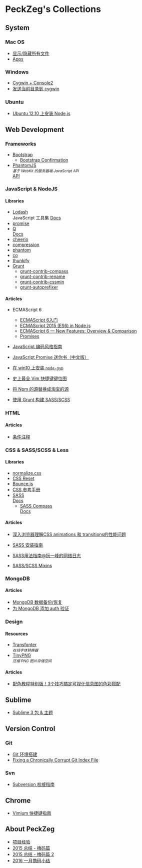 PeckZeg's Collections
=====================

## System

### Mac OS

* [显示/隐藏所有文件](system/mac-os/show-all-files.md)
* [Apps](system/mac-os/apps.md)

### Windows

* [Cygwin + Console2](system/windows/cygwin-and-console2.md)
* [发送当前目录到 cygwin](http://stackoverflow.com/questions/9637601/open-cygwin-at-a-specific-folder)

### Ubuntu

* [Ubuntu 12.10 上安装 Node.js](http://stackoverflow.com/questions/16302436/install-node-js-on-ubuntu-12-10)



## Web Development



### Frameworks

* [Bootstrap][bootstrap]
    - [Bootstrap Confirmation][bootstrap-confirmation]
* [PhantomJS][phantomjs] <br> <small>*基于 WebKit 的服务器端 JavaScript API*</small> <br> [API][phantomjs-api]



### JavaScript & NodeJS

#### Libraries

* [Lodash][lodash] <br> JavaScript 工具集 [Docs][lodash-docs]
* [promise][promise]
* [Q][q] <br> [Docs][q-docs]
* [cheerio][cheerio]
* [compression][compression]
* [phantom][phantom]
* [co][co]
* [thunkify][thunkify]
* [Grunt][grunt]
    -  [grunt-contrib-compass][grunt-contrib-compass]
    -  [grunt-contrib-rename][grunt-contrib-rename]
    -  [grunt-contrib-cssmin][grunt-contrib-cssmin]
    -  [grunt-autoprefixer][grunt-autoprefixer]

#### Articles

* ECMAScript 6
    - [ECMAScript 6入门](http://es6.ruanyifeng.com)
    - [ECMAScript 2015 (ES6) in Node.js](https://nodejs.org/en/docs/es6)
    - [ECMAScript 6 — New Features: Overview & Comparison](http://es6-features.org)
    - [Promises](https://www.promisejs.org)
* [JavaScript 编码风格指南](https://www.gitbook.com/book/peckzeg/javascript-code-style)
* [JavaScript Promise 迷你书（中文版）](http://liubin.github.io/promises-book)
* [在 win10 上安装 `node-gyp`](http://www.serverpals.com/blog/building-using-node-gyp-with-visual-studio-express-2015-on-windows-10-pro-x64)
* [史上最全 Vim 快捷键键位图](http://cenalulu.github.io/linux/all-vim-cheatsheat/)

* [将 Npm 的源替换成淘宝的源](nodejs/replace-registry-to-taobao-npm.md)
* [使用 Grunt 构建 SASS/SCSS](web/dev/articles/use-grunt-compile-sass.md)



### HTML

#### Articles

* [条件注释](web-dev/html/conditional-comment.md)



### CSS & SASS/SCSS & Less

#### Libraries

* [normalize.css][normalize.css]
* [CSS Reset][cssreset]
* [Bounce.js][bounce.js]
* [CSS 参考手册][css-doyoe]
* [SASS][sass] <br> [Docs][sass-docs]
    - [SASS Compass][sass-compass] <br> [Docs][sass-compass-docs]

#### Articles

* [深入浏览器理解CSS animations 和 transitions的性能问题](http://sy-tang.github.io/2014/05/14/CSS%20animations%20and%20transitions%20performance-%20looking%20inside%20the%20browser/)
* [SASS 安装指南](http://www.w3cplus.com/sassguide/install.html)
* [SASS用法指南@阮一峰的网络日志](http://www.ruanyifeng.com/blog/2012/06/sass.html)

* [SASS/SCSS Mixins](web-dev/sass/mixins.md)




### MongoDB

#### Articles

* [MongoDB 数据备份/恢复](web-dev/mongodb/mongodb-data-backup.md)
* [为 MongoDB 添加 auth 验证](web-dev/mongodb/auth.md)



### Design

#### Resources

* [Transfonter](http://transfonter.org/) <br> <small>*在线字体转换器*</small>
* [TinyPNG](https://tinypng.com/) <br> <small>*压缩 PNG 图片存储空间*</small>

#### Articles

* [配色教程特别版！3个技巧搞定可视化信息图的色彩搭配](http://www.uisdc.com/palettes-for-data-visualizations)



## Sublime

* [Sublime 3 包 & 主题](sublime/sublime3-packages.md)



## Version Control

### Git

* [Git 环境搭建](git/git-config-guide.md)
* [Fixing a Chronically Corrupt Git Index File](https://codesymphony.co/fixing-a-chronically-corrupt-git-index-file/)

### Svn

* [Subversion 权威指南](http://i18n-zh.googlecode.com/svn/www/svnbook-1.4/index.html)



## Chrome

* [Vimium 快捷键指南](chrome/vimium-commands.md)



## About PeckZeg

* [项目经验](peckzeg/project-index.md)
* [2015 总结 - 撸码篇](peckzeg/2015-annual-summary-tech.md)
* [2015 总结 - 撸码篇 2](peckzeg/2015-annual-summary-tech2.md)
* [2016 一月撸码小结](peckzeg/2016-jan-summary.md)




[bootstrap]: http://getbootstrap.com/
[bootstrap-confirmation]: https://ethaizone.github.io/Bootstrap-Confirmation/
[phantomjs]: http://phantomjs.org/
[phantomjs-api]: http://phantomjs.org/api/


[lodash]: https://lodash.com/
[lodash-docs]: https://lodash.com/docs

[promise]: https://github.com/then/promise
[q]: https://github.com/kriskowal/q
[q-docs]: http://documentup.com/kriskowal/q

[cheerio]: https://www.npmjs.com/package/cheerio
[compression]: https://www.npmjs.com/package/compression
[phantom]: https://www.npmjs.com/package/phantom
[co]: https://www.npmjs.com/package/co
[thunkify]: https://www.npmjs.com/package/thunkify
[grunt]: https://www.npmjs.com/package/grunt
[grunt-contrib-compass]: https://www.npmjs.com/package/grunt-contrib-compass
[grunt-contrib-rename]: https://www.npmjs.com/package/grunt-contrib-rename
[grunt-contrib-cssmin]: https://www.npmjs.com/package/grunt-contrib-cssmin
[grunt-autoprefixer]: https://www.npmjs.com/package/grunt-autoprefixer

[normalize.css]: https://necolas.github.io/normalize.css/
[bounce.js]: http://bouncejs.com/
[cssreset]: http://cssreset.com/
[css-doyoe]: http://css.doyoe.com/

[sass]: http://sass-lang.com/
[sass-docs]: http://sass-lang.com/documentation/file.SASS_REFERENCE.html
[sass-compass]: http://compass-style.org/
[sass-compass-docs]: http://compass-style.org/reference/compass/